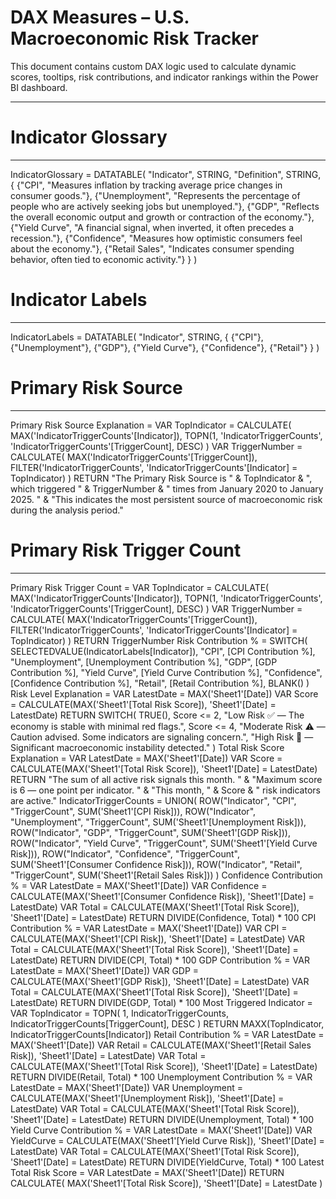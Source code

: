 # DAX Measures – U.S. Macroeconomic Risk Tracker

This document contains custom DAX logic used to calculate dynamic scores, tooltips, risk contributions, and indicator rankings within the Power BI dashboard.

---

# Indicator Glossary
---
IndicatorGlossary = 
DATATABLE(
    "Indicator", STRING,
    "Definition", STRING,
    {
        {"CPI", "Measures inflation by tracking average price changes in consumer goods."},
        {"Unemployment", "Represents the percentage of people who are actively seeking jobs but unemployed."},
        {"GDP", "Reflects the overall economic output and growth or contraction of the economy."},
        {"Yield Curve", "A financial signal, when inverted, it often precedes a recession."},
        {"Confidence", "Measures how optimistic consumers feel about the economy."},
        {"Retail Sales", "Indicates consumer spending behavior, often tied to economic activity."}
    }
)

# Indicator Labels
---
IndicatorLabels = 
DATATABLE(
    "Indicator", STRING,
    {
        {"CPI"},
        {"Unemployment"},
        {"GDP"},
        {"Yield Curve"},
        {"Confidence"},
        {"Retail"}
    }
)

# Primary Risk Source
---
Primary Risk Source Explanation = 
VAR TopIndicator =
    CALCULATE(
        MAX('IndicatorTriggerCounts'[Indicator]),
        TOPN(1, 'IndicatorTriggerCounts', 'IndicatorTriggerCounts'[TriggerCount], DESC)
    )
VAR TriggerNumber = 
    CALCULATE(
        MAX('IndicatorTriggerCounts'[TriggerCount]),
        FILTER('IndicatorTriggerCounts', 'IndicatorTriggerCounts'[Indicator] = TopIndicator)
    )
RETURN
    "The Primary Risk Source is " & TopIndicator & 
    ", which triggered " & TriggerNumber & " times from January 2020 to January 2025. " &
    "This indicates the most persistent source of macroeconomic risk during the analysis period."

# Primary Risk Trigger Count
---
Primary Risk Trigger Count = 
VAR TopIndicator =
    CALCULATE(
        MAX('IndicatorTriggerCounts'[Indicator]),
        TOPN(1, 'IndicatorTriggerCounts', 'IndicatorTriggerCounts'[TriggerCount], DESC)
    )
VAR TriggerNumber = 
    CALCULATE(
        MAX('IndicatorTriggerCounts'[TriggerCount]),
        FILTER('IndicatorTriggerCounts', 'IndicatorTriggerCounts'[Indicator] = TopIndicator)
    )
RETURN
    TriggerNumber
Risk Contribution % = 
SWITCH(
    SELECTEDVALUE(IndicatorLabels[Indicator]),
    "CPI", [CPI Contribution %],
    "Unemployment", [Unemployment Contribution %],
    "GDP", [GDP Contribution %],
    "Yield Curve", [Yield Curve Contribution %],
    "Confidence", [Confidence Contribution %],
    "Retail", [Retail Contribution %],
    BLANK()
)
Risk Level Explanation = 
VAR LatestDate = MAX('Sheet1'[Date])
VAR Score = CALCULATE(MAX('Sheet1'[Total Risk Score]), 'Sheet1'[Date] = LatestDate)
RETURN
    SWITCH(
        TRUE(),
        Score <= 2, "Low Risk ✅ — The economy is stable with minimal red flags.",
        Score <= 4, "Moderate Risk ⚠️ — Caution advised. Some indicators are signaling concern.",
        "High Risk 🚨 — Significant macroeconomic instability detected."
    )
Total Risk Score Explanation = 
VAR LatestDate = MAX('Sheet1'[Date])
VAR Score = CALCULATE(MAX('Sheet1'[Total Risk Score]), 'Sheet1'[Date] = LatestDate)
RETURN
    "The sum of all active risk signals this month. " &
    "Maximum score is 6 — one point per indicator. " &
    "This month, " & Score & " risk indicators are active."
IndicatorTriggerCounts = 
UNION(
    ROW("Indicator", "CPI", "TriggerCount", SUM('Sheet1'[CPI Risk])),
    ROW("Indicator", "Unemployment", "TriggerCount", SUM('Sheet1'[Unemployment Risk])),
    ROW("Indicator", "GDP", "TriggerCount", SUM('Sheet1'[GDP Risk])),
    ROW("Indicator", "Yield Curve", "TriggerCount", SUM('Sheet1'[Yield Curve Risk])),
    ROW("Indicator", "Confidence", "TriggerCount", SUM('Sheet1'[Consumer Confidence Risk])),
    ROW("Indicator", "Retail", "TriggerCount", SUM('Sheet1'[Retail Sales Risk]))
)
Confidence Contribution % = 
VAR LatestDate = MAX('Sheet1'[Date])
VAR Confidence = CALCULATE(MAX('Sheet1'[Consumer Confidence Risk]), 'Sheet1'[Date] = LatestDate)
VAR Total = CALCULATE(MAX('Sheet1'[Total Risk Score]), 'Sheet1'[Date] = LatestDate)
RETURN
    DIVIDE(Confidence, Total) * 100
CPI Contribution % = 
VAR LatestDate = MAX('Sheet1'[Date])
VAR CPI = CALCULATE(MAX('Sheet1'[CPI Risk]), 'Sheet1'[Date] = LatestDate)
VAR Total = CALCULATE(MAX('Sheet1'[Total Risk Score]), 'Sheet1'[Date] = LatestDate)
RETURN
    DIVIDE(CPI, Total) * 100
GDP Contribution % = 
VAR LatestDate = MAX('Sheet1'[Date])
VAR GDP = CALCULATE(MAX('Sheet1'[GDP Risk]), 'Sheet1'[Date] = LatestDate)
VAR Total = CALCULATE(MAX('Sheet1'[Total Risk Score]), 'Sheet1'[Date] = LatestDate)
RETURN
    DIVIDE(GDP, Total) * 100
Most Triggered Indicator = 
VAR TopIndicator =
    TOPN(
        1,
        IndicatorTriggerCounts,
        IndicatorTriggerCounts[TriggerCount],
        DESC
    )
RETURN
    MAXX(TopIndicator, IndicatorTriggerCounts[Indicator])
Retail Contribution % = 
VAR LatestDate = MAX('Sheet1'[Date])
VAR Retail = CALCULATE(MAX('Sheet1'[Retail Sales Risk]), 'Sheet1'[Date] = LatestDate)
VAR Total = CALCULATE(MAX('Sheet1'[Total Risk Score]), 'Sheet1'[Date] = LatestDate)
RETURN
    DIVIDE(Retail, Total) * 100
Unemployment Contribution % = 
VAR LatestDate = MAX('Sheet1'[Date])
VAR Unemployment = CALCULATE(MAX('Sheet1'[Unemployment Risk]), 'Sheet1'[Date] = LatestDate)
VAR Total = CALCULATE(MAX('Sheet1'[Total Risk Score]), 'Sheet1'[Date] = LatestDate)
RETURN
    DIVIDE(Unemployment, Total) * 100
Yield Curve Contribution % = 
VAR LatestDate = MAX('Sheet1'[Date])
VAR YieldCurve = CALCULATE(MAX('Sheet1'[Yield Curve Risk]), 'Sheet1'[Date] = LatestDate)
VAR Total = CALCULATE(MAX('Sheet1'[Total Risk Score]), 'Sheet1'[Date] = LatestDate)
RETURN
    DIVIDE(YieldCurve, Total) * 100
Latest Total Risk Score = 
VAR LatestDate = MAX('Sheet1'[Date])
RETURN
    CALCULATE(
        MAX('Sheet1'[Total Risk Score]),
        'Sheet1'[Date] = LatestDate
    )
